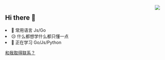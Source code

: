 <a href="https://github.com/anuraghazra/github-readme-stats">
  <img align="right" style="width:auto" src="https://github-readme-stats.vercel.app/api/top-langs/?username=OfflineY&layout=compact&hide=css,html"/>
</a>
<h2>Hi there 👋</h2>
<li>🎯 常用语言 Js/Go</li>
<li>😥 什么都想学什么都只懂一点</li>
<li>🤔 正在学习 Go/Js/Python</li>

[和我取得联系？](https://github.com/OfflineY/OfflineY/issues)
